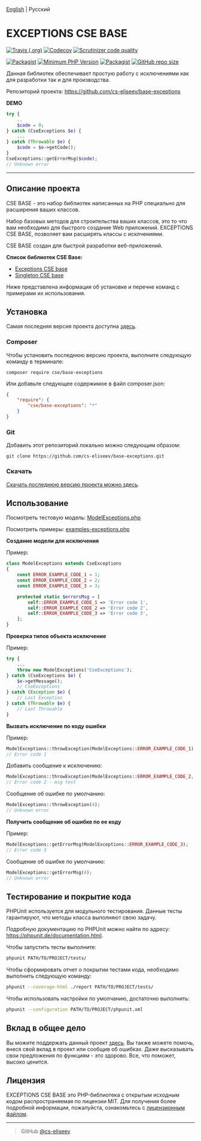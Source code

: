 [English](https://github.com/cs-eliseev/base-exceptions/blob/master/README.md) | Русский

EXCEPTIONS CSE BASE
=======

[![Travis (.org)](https://img.shields.io/travis/cs-eliseev/base-exceptions.svg?style=flat-square)](https://travis-ci.org/cs-eliseev/base-exceptions)
[![Codecov](https://img.shields.io/codecov/c/github/cs-eliseev/base-exceptions.svg?style=flat-square)](https://codecov.io/gh/cs-eliseev/base-exceptions)
[![Scrutinizer code quality](https://img.shields.io/scrutinizer/g/cs-eliseev/base-exceptions.svg?style=flat-square)](https://scrutinizer-ci.com/g/cs-eliseev/base-exceptions/?branch=master)

[![Packagist](https://img.shields.io/packagist/v/cse/base-exceptions.svg?style=flat-square)](https://packagist.org/packages/cse/base-exceptions)
[![Minimum PHP Version](https://img.shields.io/badge/php-%3E%3D%207.1-8892BF.svg?style=flat-square)](https://packagist.org/packages/cse/base-exceptions)
[![Packagist](https://img.shields.io/packagist/l/cse/base-exceptions.svg?style=flat-square)](https://github.com/cs-eliseev/base-exceptions/blob/master/LICENSE.md)
[![GitHub repo size](https://img.shields.io/github/repo-size/cs-eliseev/base-exceptions.svg?style=flat-square)](https://github.com/cs-eliseev/base-exceptions/archive/master.zip)

Данная библиотек обеспечивает простую работу с исключениями как для разработки так и для производства. 

Репозиторий проекта: https://github.com/cs-eliseev/base-exceptions

**DEMO**
```php
try {
    ..
    $code = 0;
} catch (CseExceptions $e) {
    ...
} catch (Throwable $e) {
    $code = $e->getCode();
}
CseExceptions::getErrorMsg($code);
// Unknown error
```

***


## Описание проекта

CSE BASE - это набор библиотек написанных на PHP специально для расширения ваших классов.

Набор базовых методов для строительства ваших классов, это то что вам необходимо для быстрого создание Web приложений. 
EXCEPTIONS CSE BASE, позволяет вам расширять классы с исклчениями.

CSE BASE создан для быстрой разработки веб-приложений.

**Список библиотек CSE Base:**
* [Exceptions CSE base](https://github.com/cs-eliseev/base-exceptions)
* [Singleton CSE base](https://github.com/cs-eliseev/base-singleton)

Ниже представлена информация об установке и перечне команд с примерами их использования.


## Установка

Самая последняя версия проекта доступна [здесь](https://github.com/cs-eliseev/base-exceptions).

### Composer

Чтобы установить последнюю версию проекта, выполните следующую команду в терминале:
```shell
composer require cse/base-exceptions
```

Или добавьте следующее содержимое в файл composer.json:
```json
{
    "require": {
        "cse/base-exceptions": "*"
    }
}
```

### Git

Добавить этот репозиторий локально можно следующим образом:
```shell
git clone https://github.com/cs-eliseev/base-exceptions.git
```

### Скачать

[Скачать последнюю версию проекта можно здесь](https://github.com/cs-eliseev/base-exceptions/archive/master.zip).


## Использование


Посмотреть тестовую модель: [ModelExceptions.php](https://github.com/cs-eliseev/base-exceptions/blob/master/tests-data/ModelExceptions.php)

Посмотреть примеры: [examples-exceptions.php](https://github.com/cs-eliseev/base-exceptions/blob/master/examples/examples-exceptions.php)

**Создание модели для исключения**

Пример:
```php
class ModelExceptions extends CseExceptions
{
    const ERROR_EXAMPLE_CODE_1 = 1;
    const ERROR_EXAMPLE_CODE_2 = 2;
    const ERROR_EXAMPLE_CODE_3 = 3;

    protected static $errorsMsg = [
        self::ERROR_EXAMPLE_CODE_1 => 'Error code 1',
        self::ERROR_EXAMPLE_CODE_2 => 'Error code 2',
        self::ERROR_EXAMPLE_CODE_3 => 'Error code 3',
    ];
}
```

**Проверка типов объекта исключение**

Пример:
```php
try {
    ...
    throw new ModelExceptions('CseExceptions');
} catch (CseExceptions $e) {
    $e->getMessage();
    // CseExceptions
} catch (Exception $e) {
    // Last Exception
} catch (Throwable $e) {
    // Last Throwable
}
```

**Вызвать исключение по коду ошибки**

Пример:
```php
ModelExceptions::throwException(ModelExceptions::ERROR_EXAMPLE_CODE_1);
// Error code 1
```

Добавить сообщение к исключению:
```php
ModelExceptions::throwException(ModelExceptions::ERROR_EXAMPLE_CODE_2, ' - msg test');
// Error code 2 - msg test
```

Сообщение об ошибке по умолчанию:
```php
ModelExceptions::throwException(4);
// Unknown error
```

**Получить сообщение об ошибке по ее коду**

Пример:
```php
ModelExceptions::getErrorMsg(ModelExceptions::ERROR_EXAMPLE_CODE_3);
// Error code 3
```

Сообщение об ошибке по умолчанию:
```php
ModelExceptions::getErrorMsg(4);
// Unknown error
```


## Тестирование и покрытие кода

PHPUnit используется для модульного тестирования. Данные тесты гарантируют, что методы класса выполняют свою задачу.

Подробную документацию по PHPUnit можно найти по адресу: https://phpunit.de/documentation.html.

Чтобы запустить тесты выполните:
```bash
phpunit PATH/TO/PROJECT/tests/
```

Чтобы сформировать отчет о покрытии тестами кода, необходимо выполнить следующую команду:
```bash
phpunit --coverage-html ./report PATH/TO/PROJECT/tests/
```

Чтобы использовать настройки по умолчанию, достаточно выполнить:
```bash
phpunit --configuration PATH/TO/PROJECT/phpunit.xml
```


## Вклад в общее дело

Вы можите поддержать данный проект [здесь](https://www.paypal.me/cseliseev/10usd). 
Вы также можете помочь, внеся свой вклад в проект или сообщив об ошибках.
Даже высказывать свои предложения по функциям - это здорово. Все, что поможет, высоко ценится.


## Лицензия

EXCEPTIONS CSE BASE это PHP-библиотека с открытым исходным кодом распространяемая по лицензии MIT. Для получения более подробной информации, пожалуйста, ознакомьтесь с [лицензионным файлом](https://github.com/cs-eliseev/base-exceptions/blob/master/LICENSE.md).

***

> GitHub [@cs-eliseev](https://github.com/cs-eliseev)